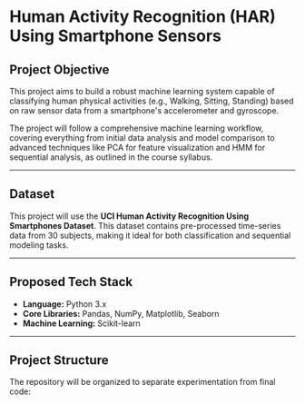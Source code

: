 # Human Activity Recognition (HAR) Using Smartphone Sensors

## Project Objective

This project aims to build a robust machine learning system capable of classifying human physical activities (e.g., Walking, Sitting, Standing) based on raw sensor data from a smartphone's accelerometer and gyroscope.

The project will follow a comprehensive machine learning workflow, covering everything from initial data analysis and model comparison to advanced techniques like PCA for feature visualization and HMM for sequential analysis, as outlined in the course syllabus.

---

## Dataset

This project will use the **UCI Human Activity Recognition Using Smartphones Dataset**. This dataset contains pre-processed time-series data from 30 subjects, making it ideal for both classification and sequential modeling tasks.

---

## Proposed Tech Stack

* **Language:** Python 3.x
* **Core Libraries:** Pandas, NumPy, Matplotlib, Seaborn
* **Machine Learning:** Scikit-learn

---

## Project Structure

The repository will be organized to separate experimentation from final code:
